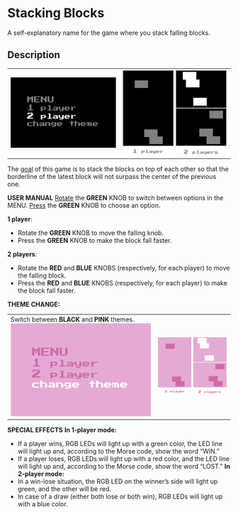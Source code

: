 # Stacking Blocks
A self-explanatory name for the game where you stack falling blocks.

## Description
<table><tr>
  <td><img src="images/menu_black.png" alt="black menu" width="345"/></td>
  <td><img src="images/game_black.png" alt="black game mode" width="345"/></td>
</tr></table>
The <u>goal</u> of this game is to stack the blocks on top of each other so that the borderline of the latest block will not surpass the center of the previous one. 

<b>USER MANUAL</b>
<u>Rotate</u> the <b>GREEN</b> KNOB to switch between options in the MENU.
<u>Press</u> the <b>GREEN</b> KNOB to choose an option.

<b>1 player</b>:
- Rotate the <b>GREEN</b> KNOB to move the falling knob.
- Press the <b>GREEN</b> KNOB to make the block fall faster.

<b>2 players</b>:
- Rotate the <b>RED</b> and <b>BLUE</b> KNOBS (respectively, for each player) to move the falling block.
- Press the <b>RED</b> and <b>BLUE</b> KNOBS (respectively, for each player) to make the block fall faster.

<b>THEME CHANGE:</b>
<table><tr>
  <td>Switch between <b>BLACK</b> and <b>PINK</b> themes.
    <img src="images/menu_pink.png" alt="black menu" width="345"/>
  </td>
  <td><img src="images/game_pink.png" alt="black game mode" width="345"/></td>
</tr></table>

<b>SPECIAL EFFECTS</b>
<b>In 1-player mode:</b>
- If a player wins,  RGB LEDs will light up with a green color, the LED line will light up and, according to the Morse code, show the word “WIN.”
- If a player loses,  RGB LEDs will light up with a red color, and the LED line will light up and, according to the Morse code, show the word “LOST.”
<b>In 2-player mode: </b>
- In a win-lose situation, the RGB LED on the winner’s side will light up green, and the other will be red.
- In case of a draw (either both lose or both win), RGB LEDs will light up with a blue color. 
